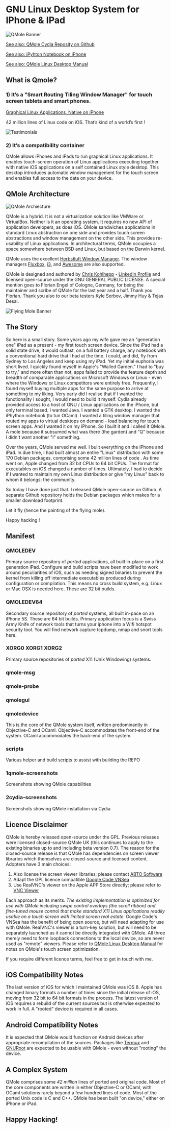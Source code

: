 # GNU Linux Desktop System for IPhone &amp; IPad

![QMole Banner](artwork/qmole.png)

[See also: QMole Cydia Reposity on Github](https://github.com/chriskmanx/qmole-packages)

[See also: iPyhton Notebook on iPhone](https://chriskohlhepp.wordpress.com/linux-on-iphone/ipython-notebook-on-iphone/)

[See also: QMole Linux Desktop Manual](https://chriskohlhepp.wordpress.com/linux-on-iphone/qmole-linux-desktop-for-ios-manual/)

## What is Qmole?

### 1) It’s a "Smart Routing Tiling Window Manager" for touch screen tablets and smart phones.

[Graphical Linux Applications, Native on iPhone](https://chriskohlhepp.wordpress.com/linux-on-iphone/)

42 million lines of Linux code on iOS. That’s kind of a world’s first !

![Testimonials](artwork/notepad.png)


### 2) It’s a compatibility container

QMole allows iPhones and iPads to run graphical Linux applications. It enables touch-screen operation of Linux applications executing together with native iOS applications on a self contained Linux style desktop. This desktop introduces automatic window management for the touch screen and enables full access to the data on your device.

## QMole Architecture

![QMole Archiecture](artwork/qmole-inux-architecture.png)


QMole is a hybrid. It is not a virtualization solution like VMWare or VirtualBox. Neither is it an operating system. It requires no new API of application developers, as does iOS. QMole sandwiches applications in standard Linux abstraction on one side and provides touch screen abstractions and window management on the other side. This provides re-usability of Linux applications. In architectural terms, QMole occupies a space somewhere between BSD and Linux, but based on the Darwin kernel.

QMole uses the excellent [Herbstluft Window Manager](https://www.herbstluftwm.org). The window managers [Fluxbox](http://fluxbox.org), [i3](https://i3wm.org), and [Awesome](https://awesomewm.org) are also supported. 

QMole is designed and authored by [Chris Kohlhepp](https://chriskohlhepp.wordpress.com) - [LinkedIn Profile](https://www.linkedin.com/in/chriskohlhepp/) and licensed open-source under the GNU GENERAL PUBLIC LICENSE. A special mention goes to Florian Engel of Cologne, Germany, for being the maintainer and scribe of QMole for the last year and a half. Thank you Florian. Thank you also to our beta testers Kyle Serbov,  Jimmy Huy & Tejas Desai.

![Flying Mole Banner](artwork/qmolefly.png)

## The Story

So here is a small story. Some years ago my wife gave me an "generation one" iPad as a present - my first touch screen device. Since the iPad had a solid state drive, it would outlast, on a full battery charge, any notebook with a conventional hard drive that I had at the time. I could, and did, fly from Sydney to Los Angeles and keep using my iPad. Yet my initial euphoria was short lived. I quickly found myself in Apple's "Walled Garden." I had to "buy to try," and more often than not, apps failed to provide the feature depth and breadth of comparable applications on Microsoft Windows or Linux - even where the Windows or Linux competitors were entirely free. Frequently, I found myself buying multiple apps for the same purpose to arrive at something to my liking. Very early did I realise that if I wanted the functionality I sought, I would need to build it myself. Cydia already provided access to a host of GNU / Linux applications on the iPhone, but only terminal based. I wanted Java. I wanted a GTK desktop. I wanted the iPhython notebook (to tun OCaml). I wanted a tiling window manager that routed my apps to virtual desktops on demand - load balancing for touch screen apps. And I wanted it on my iPhone. So I built it and I called it QMole. A mole because it subsumed what was there (the garden) and "Q" because I didn't want another "I" something.

Over the years, QMole served me well. I built everything on the iPhone and iPad. In due time, I had built almost an entire "Linux" distribution with some 170 Debian packages, comprising some 42 million lines of code . As time went on, Apple changed from 32 bit CPUs to 64 bit CPUs. The format for executables on iOS changed a number of times. Ultimately, I had to decide if I wanted to maintain my own Linux distribution or give "my Linux" back to whom it belongs: the community.

So today I have done just that. I released QMole open-source on Github. A separate Github repository holds the Debian packages which makes for a smaller download footprint.

Let it fly (hence the painting of the flying mole).

Happy hacking !

## Manifest

### QMOLEDEV

Primary source repository of *ported* applications, all built in-place on a first generation iPad. Configure and build scripts have been modified to work around peculiarities of iOS, such as needing signed binaries to prevent the kernel from killing off intermediate executables produced during configuration or compilation. This means no cross build system, e.g. Linux or Mac OSX is needed here. These are 32 bit builds. 


### QMOLEDEV64

Secondary source repository of *ported* systems, all built in-pace on an iPhone 5S. These are 64 bit builds. Primary application focus is a Swiss Army Knife of network tools that turns your iphone into a Wifi hotspot security tool. You will find network capture tcpdump, nmap and snort tools here. 

### XORG0 XORG1 XORG2

Primary source repositories of *ported* X11 (Unix Windowing) systems.

### qmole-msg
### qmole-probe
### qmolegui
### qmoledevice

This is the core of the QMole system itself, written predominantly in Objective-C and OCaml.  Objective-C accommodates the front-end of the system. OCaml accommodates the back-end of the system.

### scripts

Various helper and build scripts to assist with building the REPO

### 1qmole-screenshots

Screenshots showing QMole capabilities

### 2cydia-screenshots

Screenshots showing QMole installation via Cydia

## Licence Disclaimer

QMole is hereby released open-source under the GPL. Previous releases were licensed closed-source QMole UK (this continues to apply to the existing binaries up to and including beta version 0.7). The reason for the closed-source release is that QMole has dependencies on screen viewer libraries which themselves are closed-source and licensed content. Adopters have 3 main choices:

1. Also license the screen viewer libraries; please contact [ABTO Software](http://remote-screen.com)
2. Adapt the GPL licence compatible [Google Code VNSea](https://code.google.com/archive/p/vnsea/)
3. Use RealVNC's viewer on the Apple APP Store directly; please refer to [VNC Viewer](https://itunes.apple.com/us/app/vnc-viewer/id352019548?mt=8)

Each approach as its merits. *The existing implementation is optimized for use with QMole including swipe control overlays (the scroll ribbon) and fine-tuned mouse control that make standard X11 Linux applications readily usable on a touch screen with limited screen real estate.* Google Code's VNSea has the benefit of being open source, but will need adapting for use with QMole. RealVNC's viewer is a turn-key solution, but will need to be separately launched as it cannot be directly integrated with QMole. All three merely need to form loopback connections to the local device, so are never used as "remote" viewers. Please refer to [QMole Linux Desktop Manual](https://chriskohlhepp.wordpress.com/linux-on-iphone/qmole-linux-desktop-for-ios-manual/) for notes on QMole's touch screen optimization.

If you require different licence terms, feel free to get in touch with me. 

## iOS Compatibility Notes

The last version of iOS for which I maintained QMole was iOS 8. Apple has changed binary formats a number of times since the initial release of iOS, moving from 32 bit to 64 bit formats in the process. The latest version of iOS requires a rebuild of the current sources but is otherwise expected to work in full. A "rooted" device is required in all cases.

## Android Compatibility Notes

It is expected that QMole would function on Android devices after appropriate recompilation of the sources. Packages like [Termux](https://termux.com) and [GNURoot](https://play.google.com/store/apps/details?id=champion.gnuroot&hl=en) are expected to be usable with QMole - even without "rooting" the device.

## A Complex System

QMole comprises some *42 million* lines of ported and original code. Most of the core components are written in either Objective-C or OCaml, with OCaml solutions rarely beyond a few hundred lines of code. Most of the ported Unix code is C and C++. QMole has been built "on device," either on iPhone or iPad.


## Happy Hacking!










